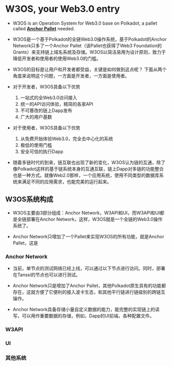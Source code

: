 # W3OS, your Web3.0 entry

- W3OS is an Operation System for Web3.0 base on Polkadot, a pallet called **[Anchor Pallet](https://github.com/ff13dfly/Anchor)** needed.

- W3OS是一个基于Polkadot的全链Web3.0操作系统，基于Polkadot的Anchor Network只多了一个Anchor Pallet（该Pallet也获得了Web3 Foundation的Grants）来支持链上域名系统及存储。W3OS以简洁易用为设计原则，致力于降低开发者和使用者的使用Web3.0的门槛。

- W3OS的目标是让用户和开发者都受益，关键是如何做到这点呢？ 下面从两个角度来说明这个问题，一方面是开发者，一方面是使用者。

- 对于开发者，W3OS具备以下优势
    1. 一站式的全Web3.0访问接入
    2. 统一的API访问体验，精简的各家API
    3. 不可篡改的链上Dapp发布
    4. 广大的用户基数

- 对于使用者，W3OS具备以下优势
    1. 从免费开始体验Web3.0，完全去中心化的系统
    2. 极低的使用门槛
    3. 安全可信的执行Dapp

- 随着多链时代的到来，链互联也出现了新的变化，W3OS认为链的互通，除了像Polkadot这样的基于链系统本身的互通互联，链上Dapp对多链的功能整合也是一种方式。就像Web2.0那样，一个应用系统，使用不同类型的数据库系统来满足不同的应用需求，也能完美的运行起来。

## W3OS系统构成

- W3OS主要由3部分组成：Anchor Network，W3API和UI，而W3API和UI都是全链部署在Anchor Network，这样，W3OS就是一个全链的Web3.0操作系统了。

- Anchor Network只增加了一个Pallet来实现W3OS的所有功能，就是Anchor Pallet，这是

### Anchor Network

- 当前，单节点的测试网络已经上线，可以通过以下节点进行访问。同时，部署在Tanssi的节点也可以进行测试。

- Anchor Network只是增加了Anchor Pallet，其他Polkadot原生具有的功能都存在，这就方便了它便利的接入波卡生态，和其他平行链进行链级别的跨链互操作。

- Anchor Network具备存储小量自定义数据的能力，能完整的实现链上的读写，可以用作重要数据的存储，例如，Dapp的UI前端，各种配置文件。

### W3API

### UI

### 其他系统

